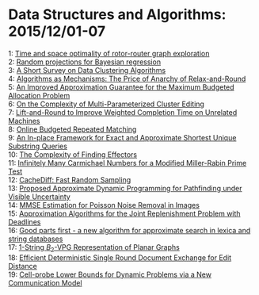 # Data Structures and Algorithms: 2015/12/01-07  
1: [Time and space optimality of rotor-router graph exploration](https://doi.org/10.48550/arXiv.1502.05545)  
2: [Random projections for Bayesian regression](https://doi.org/10.48550/arXiv.1504.06122)  
3: [A Short Survey on Data Clustering Algorithms](https://doi.org/10.48550/arXiv.1511.09123)  
4: [Algorithms as Mechanisms: The Price of Anarchy of Relax-and-Round](https://doi.org/10.48550/arXiv.1511.09208)  
5: [An Improved Approximation Guarantee for the Maximum Budgeted Allocation  Problem](https://doi.org/10.48550/arXiv.1511.09293)  
6: [On the Complexity of Multi-Parameterized Cluster Editing](https://doi.org/10.48550/arXiv.1511.09360)  
7: [Lift-and-Round to Improve Weighted Completion Time on Unrelated Machines](https://doi.org/10.48550/arXiv.1511.07826)  
8: [Online Budgeted Repeated Matching](https://doi.org/10.48550/arXiv.1512.00153)  
9: [An In-place Framework for Exact and Approximate Shortest Unique  Substring Queries](https://doi.org/10.48550/arXiv.1512.00378)  
10: [The Complexity of Finding Effectors](https://doi.org/10.48550/arXiv.1411.7838)  
11: [Infinitely Many Carmichael Numbers for a Modified Miller-Rabin Prime  Test](https://doi.org/10.48550/arXiv.1512.00444)  
12: [CacheDiff: Fast Random Sampling](https://doi.org/10.48550/arXiv.1512.00501)  
13: [Proposed Approximate Dynamic Programming for Pathfinding under Visible  Uncertainty](https://doi.org/10.48550/arXiv.1512.00519)  
14: [MMSE Estimation for Poisson Noise Removal in Images](https://doi.org/10.48550/arXiv.1512.00717)  
15: [Approximation Algorithms for the Joint Replenishment Problem with  Deadlines](https://doi.org/10.48550/arXiv.1212.3233)  
16: [Good parts first - a new algorithm for approximate search in lexica and  string databases](https://doi.org/10.48550/arXiv.1301.0722)  
17: [$1$-String $B_2$-VPG Representation of Planar Graphs](https://doi.org/10.48550/arXiv.1411.7277)  
18: [Efficient Deterministic Single Round Document Exchange for Edit Distance](https://doi.org/10.48550/arXiv.1511.09229)  
19: [Cell-probe Lower Bounds for Dynamic Problems via a New Communication  Model](https://doi.org/10.48550/arXiv.1512.01293)  